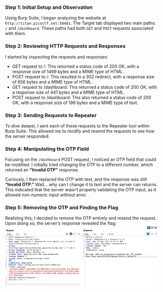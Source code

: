 ### Step 1: Initial Setup and Observation
Using Burp Suite, I began analyzing the website at `http://titan.picoctf.net:58401`. The Target tab displayed two main paths: `/` and `/dashboard`. 
These paths had both `GET` and `POST` requests associated with them.

### Step 2: Reviewing HTTP Requests and Responses
I started by inspecting the requests and responses:

- GET request to /: This returned a status code of 200 OK, with a response size of 1469 bytes and a MIME type of HTML.
- POST request to /: This resulted in a 302 redirect, with a response size of 656 bytes and a MIME type of HTML.
- GET request to /dashboard: This returned a status code of 200 OK, with a response size of 441 bytes and a MIME type of HTML.
- POST request to /dashboard: This also returned a status code of 200 OK, with a response size of 198 bytes and a MIME type of text.

### Step 3: Sending Requests to Repeater
To dive deeper, I sent each of these requests to the Repeater tool within Burp Suite. This allowed me to modify and resend the requests to see how the server responded.

### Step 4: Manipulating the OTP Field
Focusing on the `/dashboard` POST request, I noticed an OTP field that could be modified. I initially tried changing the OTP to a different number, which returned an **"Invalid OTP"** response.

Curiously, I then replaced the OTP with text, and the response was still **“Invalid OTP.”** Wait… why can I change it to text and the server can returns. 
This indicated that the server wasn’t properly validating the OTP input, as it allowed non-numeric input without error.

### Step 5: Removing the OTP and Finding the Flag
Realizing this, I decided to remove the OTP entirely and resend the request. Upon doing so, the server’s response revealed the flag:
![FLag](images/toburpflag.png)
